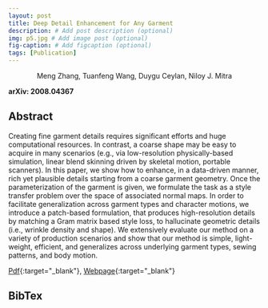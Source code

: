 ```yaml
---
layout: post
title: Deep Detail Enhancement for Any Garment
description: # Add post description (optional)
img: p5.jpg # Add image post (optional)
fig-caption: # Add figcaption (optional)
tags: [Publication]
---
```

<center>Meng Zhang, Tuanfeng Wang, Duygu Ceylan, Niloy J. Mitra</center>

**arXiv: 2008.04367**

## Abstract
Creating fine garment details requires significant efforts and huge computational resources. In contrast, a coarse shape may be easy to acquire in many scenarios (e.g., via low-resolution physically-based simulation, linear blend skinning driven by skeletal motion, portable scanners). In this paper, we show how to enhance, in a data-driven manner, rich yet plausible details starting from a coarse garment geometry. Once the parameterization of the garment is given, we formulate the task as a style transfer problem over the space of associated normal maps. In order to facilitate generalization across garment types and character motions, we introduce a patch-based formulation, that produces high-resolution details by matching a Gram matrix based style loss, to hallucinate geometric details (i.e., wrinkle density and shape). We extensively evaluate our method on a variety of production scenarios and show that our method is simple, light-weight, efficient, and generalizes across underlying garment types, sewing patterns, and body motion. 

[Pdf](https://arxiv.org/pdf/2008.04367.pdf){:target="_blank"}, 
[Webpage](http://geometry.cs.ucl.ac.uk/projects/2021/DeepDetailEnhance/){:target="_blank"}

## BibTex


